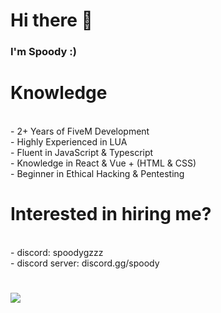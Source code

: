 # Hi there 👋

### I'm Spoody :)

<h1>Knowledge</h1>
<br>- 2+ Years of FiveM Development
<br>- Highly Experienced in LUA
<br>- Fluent in JavaScript & Typescript
<br>- Knowledge in React & Vue + (HTML & CSS)
<br>- Beginner in Ethical Hacking & Pentesting

<h1>Interested in hiring me?</h1>
<br>- discord: spoodygzzz
<br>- discord server: discord.gg/spoody

<h1></h1>
<img src='https://media.tenor.com/UdISY4O42VQAAAAd/realistic-cat.gif'>
